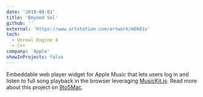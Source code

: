 ```yaml
---
date: '2019-08-01'
title: 'Beyond Sol'
github: ''
external: 'https://www.artstation.com/artwork/mDk81v'
tech:
  - Unreal Engine 4
  - C++
company: 'Apple'
showInProjects: false
---
```


Embeddable web player widget for Apple Music that lets users log in and listen to full song playback in the browser leveraging [MusicKit.js](https://developer.apple.com/documentation/musickitjs). Read more about this project on [9to5Mac](https://9to5mac.com/2018/06/03/apple-music-embeddable-web-player-listen-browser/).
